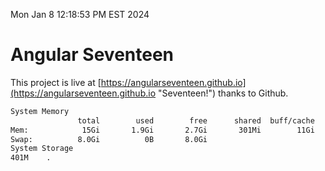 Mon Jan  8 12:18:53 PM EST 2024

# Angular Seventeen


This project is live at [https://angularseventeen.github.io](https://angularseventeen.github.io "Seventeen!") thanks to Github.

```bash
System Memory
               total        used        free      shared  buff/cache   available
Mem:            15Gi       1.9Gi       2.7Gi       301Mi        11Gi        13Gi
Swap:          8.0Gi          0B       8.0Gi
System Storage
401M	.
```
```bash
